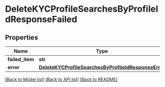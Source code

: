 # DeleteKYCProfileSearchesByProfileIdResponseFailed

## Properties
Name | Type | Description | Notes
------------ | ------------- | ------------- | -------------
**failed_item** | **str** |  | [optional] 
**error** | [**DeleteKYCProfileSearchesByProfileIdResponseError**](DeleteKYCProfileSearchesByProfileIdResponseError.md) |  | [optional] 

[[Back to Model list]](../README.md#documentation-for-models) [[Back to API list]](../README.md#documentation-for-api-endpoints) [[Back to README]](../README.md)

